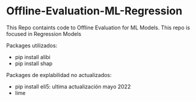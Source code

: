 # Offline-Evaluation-ML-Regression
This Repo containts code to Offline Evaluation for ML Models. This repo is focused in Regression Models



Packages utilizados:
- pip install alibi
- pip install shap


Packages de explabilidad no actualizados:
- pip install eli5: ultima actualización mayo 2022
- lime